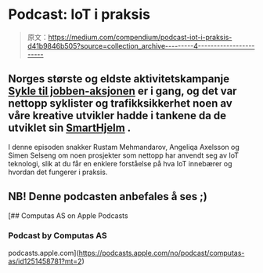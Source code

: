 # Podcast: IoT i praksis

> 原文：<https://medium.com/compendium/podcast-iot-i-praksis-d41b9846b505?source=collection_archive---------4----------------------->

## Norges største og eldste aktivitetskampanje [**Sykle til jobben-aksjonen**](https://www.sykletiljobben.no/) er i gang, og det var nettopp syklister og trafikksikkerhet noen av våre kreative utvikler hadde i tankene da de utviklet sin [**SmartHjelm**](https://www.ntbinfo.no/pressemelding/smarthjelm-for-syklister-til-topps-i-iot-konkurranse?publisherId=15834832&releaseId=17861695) .

I denne episoden snakker Rustam Mehmandarov, Angeliqa Axelsson og Simen Selseng om noen prosjekter som nettopp har anvendt seg av IoT teknologi, slik at du får en enklere forståelse på hva IoT innebærer og hvordan det fungerer i praksis.

## NB! Denne podcasten anbefales å ses ;)

[](https://podcasts.apple.com/no/podcast/computas-as/id1251458781?mt=2) [## ‎Computas AS on Apple Podcasts

### ‎Podcast by Computas AS

podcasts.apple.com](https://podcasts.apple.com/no/podcast/computas-as/id1251458781?mt=2)